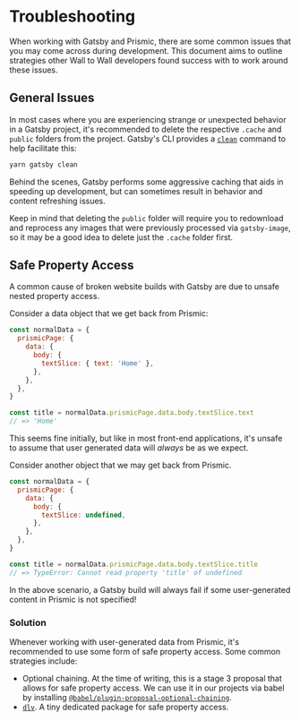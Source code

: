 # Troubleshooting

When working with Gatsby and Prismic, there are some common issues that you may
come across during development. This document aims to outline strategies other
Wall to Wall developers found success with to work around these issues.

## General Issues

In most cases where you are experiencing strange or unexpected behavior in a
Gatsby project, it's recommended to delete the respective `.cache` and `public`
folders from the project. Gatsby's CLI provides a
[`clean`](https://www.gatsbyjs.org/docs/gatsby-cli/#clean) command to help
facilitate this:

```bash
yarn gatsby clean
```

Behind the scenes, Gatsby performs some aggressive caching that aids in speeding
up development, but can sometimes result in behavior and content refreshing
issues.

Keep in mind that deleting the `public` folder will require you to redownload
and reprocess any images that were previously processed via `gatsby-image`, so
it may be a good idea to delete just the `.cache` folder first.

## Safe Property Access

A common cause of broken website builds with Gatsby are due to unsafe nested
property access.

Consider a data object that we get back from Prismic:

```js
const normalData = {
  prismicPage: {
    data: {
      body: {
        textSlice: { text: 'Home' },
      },
    },
  },
}

const title = normalData.prismicPage.data.body.textSlice.text
// => 'Home'
```

This seems fine initially, but like in most front-end applications, it's unsafe
to assume that user generated data will _always_ be as we expect.

Consider another object that we may get back from Prismic.

```js
const normalData = {
  prismicPage: {
    data: {
      body: {
        textSlice: undefined,
      },
    },
  },
}

const title = normalData.prismicPage.data.body.textSlice.title
// => TypeError: Cannot read property 'title' of undefined
```

In the above scenario, a Gatsby build will always fail if some user-generated
content in Prismic is not specified!

### Solution

Whenever working with user-generated data from Prismic, it's recommended to use
some form of safe property access. Some common strategies include:

- Optional chaining. At the time of writing, this is a stage 3 proposal that
  allows for safe property access. We can use it in our projects via babel by
  installing
  [`@babel/plugin-proposal-optional-chaining`](https://babeljs.io/docs/en/babel-plugin-proposal-optional-chaining).
- [`dlv`](https://github.com/developit/dlv). A tiny dedicated package for safe
  property access.
